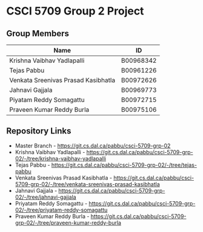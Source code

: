 # CSCI 5709 Group 2 Project

## Group Members

| Name                                | ID        |
| ----------------------------------- | --------- |
| Krishna Vaibhav Yadlapalli          | B00968342 |
| Tejas Pabbu                         | B00961226 |
| Venkata Sreenivas Prasad Kasibhatla | B00972626 |
| Jahnavi Gajjala                     | B00969773 |
| Piyatam Reddy Somagattu             | B00972715 |
| Praveen Kumar Reddy Burla           | B00975106 |

## Repository Links

- Master Branch - https://git.cs.dal.ca/pabbu/csci-5709-grp-02
- Krishna Vaibhav Yadlapalli - https://git.cs.dal.ca/pabbu/csci-5709-grp-02/-/tree/krishna-vaibhav-yadlapalli
- Tejas Pabbu - https://git.cs.dal.ca/pabbu/csci-5709-grp-02/-/tree/tejas-pabbu
- Venkata Sreenivas Prasad Kasibhatla - https://git.cs.dal.ca/pabbu/csci-5709-grp-02/-/tree/venkata-sreenivas-prasad-kasibhatla
- Jahnavi Gajjala - https://git.cs.dal.ca/pabbu/csci-5709-grp-02/-/tree/jahnavi-gajjala
- Priyatam Reddy Somagattu - https://git.cs.dal.ca/pabbu/csci-5709-grp-02/-/tree/priyatam-reddy-somagattu
- Praveen Kumar Reddy Burla - https://git.cs.dal.ca/pabbu/csci-5709-grp-02/-/tree/praveen-kumar-reddy-burla
